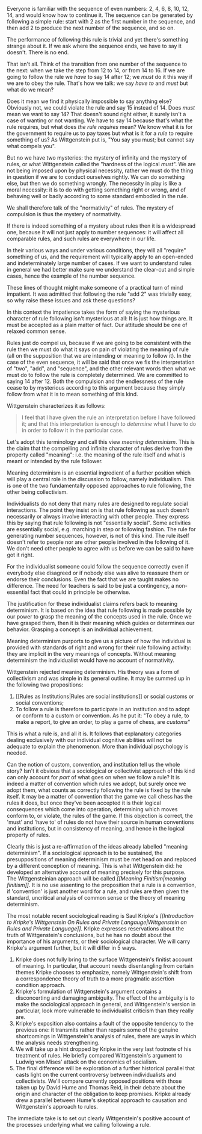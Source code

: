 Everyone is familiar with the sequence of even numbers: 2, 4, 6, 8, 10, 12, 14, and would know how to continue it. The sequence can be generated by following a simple rule: start with 2 as the first number in the sequence, and then add 2 to produce the next number of the sequence, and so on.

The performance of following this rule is trivial and yet there's something strange about it. If we ask where the sequence ends, we have to say it doesn't. There is no end.

That isn't all. Think of the transition from one number of the sequence to the next: when we take the step from 12 to 14, or from 14 to 16. If we are going to follow the rule we *have* to say 14 after 12; we *must* do it this way if we are to obey the rule. That's how we talk: we say *have to* and *must* but what do we mean?

Does it mean we find it physically impossible to say anything else? Obviously not, we could violate the rule and say 15 instead of 14. Does *must* mean we want to say 14? That doesn't sound right either, it surely isn't a case of wanting or not wanting. We have to say 14 because that's what the rule requires, but what does *the rule requires* mean? We know what it is for the government to require us to pay taxes but what is it for a *rule* to require something of us? As Wittgenstein put is, "You say you must; but cannot say what compels you".

But no we have two mysteries: the mystery of infinity and the mystery of rules, or what Wittgenstein called the "hardness of the logical *must*". We are not being imposed upon by physical necessity, rather we must do the thing in question if we are to conduct ourselves rightly. We can do something else, but then we do something wrongly. The necessity in play is like a moral necessity: it is to do with getting something right or wrong, and of behaving well or badly according to some standard embodied in the rule.

We shall therefore talk of the "normativity" of rules. The mystery of compulsion is thus the mystery of normativity.

If there is indeed something of a mystery about rules then it is a widespread one, because it will not just apply to number sequences: it will affect all comparable rules, and such rules are everywhere in our life.

In their various ways and under various conditions, they will all "require" something of us, and the requirement will typically apply to an open-ended and indeterminately large number of cases. If we want to understand rules in general we had better make sure we understand the clear-cut and simple cases, hence the example of the number sequence.

These lines of thought might make someone of a practical turn of mind impatient. It was admitted that following the rule "add 2" was trivially easy, so why raise these issues and ask these questions?

In this context the impatience takes the form of saying the mysterious character of rule following isn't mysterious at all: It is just how things are. It must be accepted as a plain matter of fact. Our attitude should be one of relaxed common sense.

Rules just do compel us, because if we are going to be consistent with the rule then we must do what it says on pain of violating the meaning of rule (all on the supposition that we are intending or meaning to follow it). In the case of the even sequence, it will be said that once we fix the interpretation of "two", "add", and "sequence", and the other relevant words then what we must do to follow the rule is completely determined. We are committed to saying 14 after 12. Both the compulsion and the endlessness of the rule cease to by mysterious according to this argument because they simply follow from what it is to mean something of this kind.

Wittgenstein characterizes it as follows:
> I feel that I have given the rule an interpretation before I have followed it; and that this interpretation is enough to *determine* what I have to do in order to follow it in the particular case.

Let's adopt this terminology and call this view *meaning determinism*. This is the claim that the compelling and infinite character of rules derive from the property called "meaning": i.e. the meaning of the rule itself and what is meant or intended by the rule follower.

Meaning determinism is an essential ingredient of a further position which will play a central role in the discussion to follow, namely individualism. This is one of the two fundamentally opposed approaches to rule following, the other being collectivism. 

Individualists do not deny that many rules are designed to regulate social interactions. The point they insist on is that rule following as such doesn't necessarily or always involve interacting with other people. They express this by saying that rule following is not "essentially social". Some activities are essentially social, e.g. marching in step or following fashion. The rule for generating number sequences, however, is not of this kind. The rule itself doesn't refer to people nor are other people involved in the following of it. We don't need other people to agree with us before we can be said to have got it right.

For the individualist someone could follow the sequence correctly even if everybody else disagreed or if nobody else was alive to reassure them or endorse their conclusions. Even the fact that we are taught makes no difference. The need for teachers is said to be just a contingency, a non-essential fact that could in principle be otherwise.

The justification for these individualist claims refers back to meaning determinism. It is based on the idea that rule following is made possible by our power to grasp the meaning of the concepts used in the rule. Once we have grasped them, then it is their meaning which guides or determines our behavior. Grasping a concept is an individual achievement.

Meaning determinism purports to give us a picture of how the individual is provided with standards of right and wrong for their rule following activity: they are implicit in the very meanings of concepts. Without meaning determinism the individualist would have no account of normativity.

Wittgenstein rejected meaning determinism. His theory was a form of collectivism and was simple in its general outline. It may be summed up in the following two propositions:
1. [[Rules as Institutions|Rules are social institutions]] or social customs or social conventions;
2. To follow a rule is therefore to participate in an institution and to adopt or conform to a custom or convention. As he put it: "To obey a rule, to make a report, to give an order, to play a game of chess, are *customs*"

This is what a rule is, and all it is. It follows that explanatory categories dealing exclusively with our individual cognitive abilities will not be adequate to explain the phenomenon. More than individual psychology is needed.

Can the notion of custom, convention, and institution tell us the whole story? Isn't it obvious that a sociological or collectivist approach of this kind can only account for *part* of what goes on when we follow a rule? It is indeed a matter of convention which rules we adopt, but surely once we adopt them, what counts as correctly following the rule is fixed by the rule itself. It may be a matter of convention that the game we call chess has the rules it does, but once they've been accepted it is their logical consequences which come into operation, determining which moves conform to, or violate, the rules of the game. If this objection is correct, the 'must' and 'have to' of rules do not have their source in human conventions and institutions, but in consistency of meaning, and hence in the logical property of rules.

Clearly this is just a re-affirmation of the ideas already labelled "meaning determinism". If a sociological approach is to be sustained, the presuppositions of meaning determinism must be met head on and replaced by a different conception of meaning. This is what Wittgenstein did: he developed an alternative account of meaning precisely for this purpose. The Wittgensteinian approach will be called *[[Meaning Finitism|meaning finitism]]*. It is no use assenting to the proposition that a rule is a convention, if 'convention' is just another word for a rule, and rules are then given the standard, uncritical analysis of common sense or the theory of meaning determinism. 

The most notable recent sociological reading is Saul Kripke's *[[Introduction to Kripke's Wittgenstein On Rules and Private Langauge|Wittgenstein on Rules and Private Language]]*. Kripke expresses reservations about the truth of Wittgenstein's conclusions, but he has no doubt about the importance of his arguments, or their sociological character. We will carry Kripke's argument further, but it will differ in 5 ways.
1. Kripke does not fully bring to the surface Wittgenstein's finitist account of meaning. In particular, that account needs disentangling from certain themes Kripke chooses to emphasize, namely Wittgenstein's shift from a correspondence theory of truth to a more pragmatic assertion condition approach.
2. Kripke's formulation of Wittgenstein's argument contains a disconcerting and damaging ambiguity. The effect of the ambiguity is to make the sociological approach in general, and Wittgenstein's version in particular, look more vulnerable to individualist criticism than they really are.
3. Kripke's exposition also contains a fault of the opposite tendency to the previous one: it transmits rather than repairs some of the genuine shortcomings in Wittgenstein's analysis of rules, there are ways in which the analysis needs strengthening.
4. We will take up a hint dropped by Kripke in the very last footnote of his treatment of rules. He briefly compared Wittgenstein's argument to Ludwig von Mises' attack on the economics of socialism.
5. The final difference will be exploration of a further historical parallel that casts light on the current controversy between individualists and collectivists. We'll compare currently opposed positions with those taken up by David Hume and Thomas Reid, in their debate about the origin and character of the obligation to keep promises. Kripke already drew a parallel between Hume's skeptical approach to causation and Wittgenstein's approach to rules.

The immediate take is to set out clearly Wittgenstein's positive account of the processes underlying what we calling following a rule.